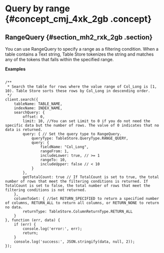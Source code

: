 # Query by range {#concept_cmj_4xk_2gb .concept}

## RangeQuery {#section_mh2_rxk_2gb .section}

You can use RangeQuery to specify a range as a filtering condition. When a table contains a Text string, Table Store tokenizes the string and matches any of the tokens that falls within the specified range.

**Examples**

```

/**
 * Search the table for rows where the value range of Col_Long is [1, 10). Table Store sorts these rows by Col_Long in descending order.
 */
client.search({
    tableName: TABLE_NAME,
    indexName: INDEX_NAME,
    searchQuery: {
        offset: 0,
        limit: 10, //You can set Limit to 0 if you do not need the specific data but the number of rows. The valve of 0 indicates that no data is returned.
        query: { // Set the query type to RangeQuery.
            queryType: TableStore.QueryType.RANGE_QUERY,
            query: {
                fieldName: "Col_Long",
                rangeFrom: 1,
                includeLower: true, // >= 1
                rangeTo: 10,
                includeUpper: false // < 10
            }
        },
        getTotalCount: true // If TotalCount is set to true, the total number of rows that meet the filtering conditions is returned. If TotalCount is set to false, the total number of rows that meet the filtering conditions is not returned.
    },
    columnToGet: { //Set RETURN_SPECIFIED to return a specified number of columns, RETURN_ALL to return all columns, or RETURN_NONE to return no data.
        returnType: TableStore.ColumnReturnType.RETURN_ALL
    }
}, function (err, data) {
    if (err) {
        console.log('error:', err);
        return;
    }
    console.log('success:', JSON.stringify(data, null, 2));
});
```

